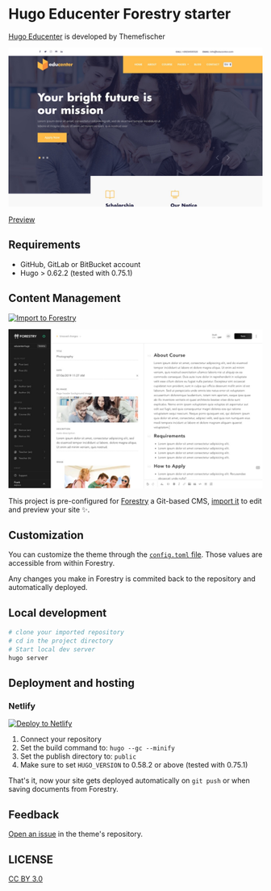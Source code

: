 # Hugo Educenter Forestry starter

[Hugo Educenter](https://github.com/themefisher/educenter-hugo) is developed by Themefischer

![Screenshot](./images/screenshot.jpg)

[Preview](http://demo.themefisher.com/educenter-hugo/)

## Requirements

- GitHub, GitLab or BitBucket account
- Hugo > 0.62.2 (tested with 0.75.1)

## Content Management

[![Import to Forestry](https://assets.forestry.io/import-to-forestryK.svg)](https://app.forestry.io/quick-start?repo=forestryio/educenter-hugo&engine=hugo&version=0.75.1)

![Forestry user interface](images/hugo-educenter-forestry.jpg)

This project is pre-configured for [Forestry](https://forestry.io) a Git-based CMS, [import it](https://app.forestry.io/quick-start?repo=forestryio/hugo-educenter-forestry&engine=hugo&version=0.75.1) to edit and preview your site ✨.

## Customization

You can customize the theme through the [`config.toml` file](https://github.com/forestryio/hugo-educenter-forestry/blob/forestry/config.toml#L2-L12). Those values are accessible from within Forestry.

Any changes you make in Forestry is commited back to the repository and automatically deployed.

## Local development

```bash
# clone your imported repository
# cd in the project directory
# Start local dev server
hugo server
```

## Deployment and hosting

### Netlify

[![Deploy to Netlify](https://www.netlify.com/img/deploy/button.svg)](https://app.netlify.com/start/)

1. Connect your repository
1. Set the build command to: `hugo --gc --minify`
1. Set the publish directory to: `public`
1. Make sure to set `HUGO_VERSION` to 0.58.2 or above (tested with 0.75.1)

That's it, now your site gets deployed automatically on `git push` or when saving documents from Forestry.

## Feedback

[Open an issue](https://github.com/themefisher/educenter-hugo/issues) in the theme's repository.

## LICENSE

[CC BY 3.0](LICENSE)
